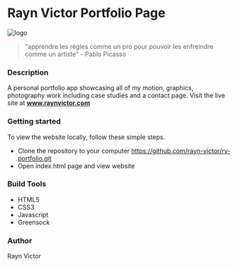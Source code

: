 # Rayn Victor Portfolio Page
![logo](https://user-images.githubusercontent.com/43250423/76877381-b104bb00-6849-11ea-99b9-7c817c68f9fb.png)
>"apprendre les règles comme un pro pour pouvoir les enfreindre comme un artiste" - Pablo Picasso

### Description
A personal portfolio app showcasing all of my motion, graphics, photography work including case studies and a contact page.
Visit the live site at **www.raynvictor.com**

### Getting started
To view the website locally, follow these simple steps.
* Clone the repository to your computer
https://github.com/rayn-victor/rv-portfolio.git
* Open index.html page and view website

### Build Tools
- HTML5
- CSS3
- Javascript
- Greensock

### Author
Rayn Victor

